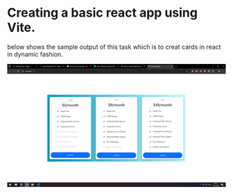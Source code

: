 # Creating a basic react app using Vite.

below shows the sample output of this task which is to creat cards in react in dynamic fashion.

![alt text](image.png)